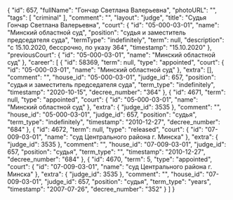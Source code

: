 {
    "id": 657,
    "fullName": "Гончар Светлана Валерьевна",
    "photoURL": "",
    "tags": [
        "criminal"
    ],
    "comment": "",
    "layout": "judge",
    "title": "Судья Гончар Светлана Валерьевна",
    "court": {
        "id": "05-000-03-01",
        "name": "Минский областной суд",
        "position": "судья и заместитель председателя суда",
        "termType": "indefinitely",
        "term": null,
        "description": "c 15.10.2020, бессрочно, по указу 364",
        "timestamp": "15.10.2020"
    },
    "previousCourt": {
        "id": "05-000-03-01",
        "name": "Минский областной суд"
    },
    "career": [
        {
            "id": 58369,
            "term": null,
            "type": "appointed",
            "court": {
                "id": "05-000-03-01",
                "name": "Минский областной суд"
            },
            "extra": [],
            "comment": "",
            "house_id": "05-000-03-01",
            "judge_id": 657,
            "position": "судья и заместитель председателя суда",
            "term_type": "indefinitely",
            "timestamp": "2020-10-15",
            "decree_number": "364"
        },
        {
            "id": 4671,
            "term": null,
            "type": "appointed",
            "court": {
                "id": "05-000-03-01",
                "name": "Минский областной суд"
            },
            "extra": {
                "judge_id": 3535
            },
            "comment": "",
            "house_id": "05-000-03-01",
            "judge_id": 657,
            "position": "судья",
            "term_type": "indefinitely",
            "timestamp": "2010-12-27",
            "decree_number": "684"
        },
        {
            "id": 4672,
            "term": null,
            "type": "released",
            "court": {
                "id": "07-009-03-01",
                "name": "суд Центрального района г. Минска"
            },
            "extra": {
                "judge_id": 3535
            },
            "comment": "",
            "house_id": "07-009-03-01",
            "judge_id": 657,
            "position": "судья",
            "term_type": "",
            "timestamp": "2010-12-27",
            "decree_number": "684"
        },
        {
            "id": 4670,
            "term": 5,
            "type": "appointed",
            "court": {
                "id": "07-009-03-01",
                "name": "суд Центрального района г. Минска"
            },
            "extra": {
                "judge_id": 3535
            },
            "comment": "",
            "house_id": "07-009-03-01",
            "judge_id": 657,
            "position": "судья",
            "term_type": "years",
            "timestamp": "2007-07-26",
            "decree_number": "352"
        }
    ]
}
